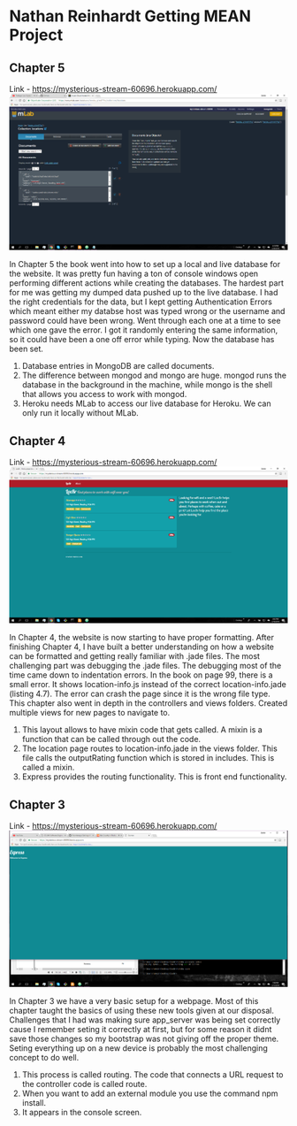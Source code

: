 # Nathan Reinhardt Getting MEAN Project
## Chapter 5
Link - https://mysterious-stream-60696.herokuapp.com/
![Screenshot](Chapter5GettingMean.png)

In Chapter 5 the book went into how to set up a local and live database for the website.
It was pretty fun having a ton of console windows open performing different actions while
creating the databases.  The hardest part for me was getting my dumped data pushed up to the
live database. I had the right credentials for the data, but I kept getting Authentication
Errors which meant either my databse host was typed wrong or the username and password could
have been wrong. Went through each one at a time to see which one gave the error. I got it
randomly entering the same information, so it could have been a one off error while typing.
Now the database has been set.

1. Database entries in MongoDB are called documents.
2. The difference between mongod and mongo are huge. mongod runs the database in the
background in the machine, while mongo is the shell that allows you access to work with
mongod.
3. Heroku needs MLab to access our live database for Heroku. We can only run it locally
without MLab.

## Chapter 4
Link - https://mysterious-stream-60696.herokuapp.com/
![Screenshot](Chapter4GettingMean.png)

In Chapter 4, the website is now starting to have proper formatting. After finishing
Chapter 4, I have built a better understanding on how a website can be formatted
and getting really familiar with .jade files. The most challenging part was debugging
the .jade files. The debugging most of the time came down to indentation errors. 
In the book on page 99, there is a small error. It shows location-info.js instead of
the correct location-info.jade (listing 4.7). The error can crash the page since it
is the wrong file type. This chapter also went in depth in the controllers and views folders.
Created multiple views for new pages to navigate to.

1. This layout allows to have mixin code that gets called. A mixin is a function that can
   be called through out the code.
2. The location page routes to location-info.jade in the views folder. This file calls the
   outputRating function which is stored in includes. This is called a mixin.
3. Express provides the routing functionality. This is front end functionality.

## Chapter 3
Link - https://mysterious-stream-60696.herokuapp.com/
![Screenshot](Chapter3GettingMean.png)

In Chapter 3 we have a very basic setup for a webpage.  Most of this chapter taught
the basics of using these new tools given at our disposal. Challenges that I had was
making sure app_server was being set correctly cause I remember seting it correctly 
at first, but for some reason it didnt save those changes so my bootstrap was not giving
off the proper theme. Seting everything up on a new device is probably the most
challenging concept to do well.

1. This process is called routing. The code that connects a URL request to the controller code
   is called route.
2. When you want to add an external module you use the command npm install.
3. It appears in the console screen.
